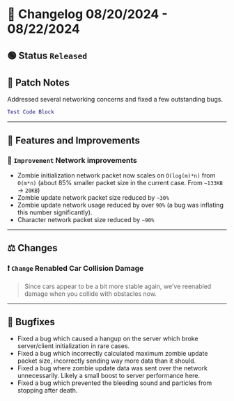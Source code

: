 # :bookmark_tabs:  Changelog 08/20/2024 - 08/22/2024

## :green_circle: Status `Released`

## :speech_balloon: Patch Notes
Addressed several networking concerns and fixed a few outstanding bugs.

```lua
Test Code Block
```

________

## :loudspeaker: Features and Improvements

### :arrow_up_small: `Improvement` Network improvements
- Zombie initialization network packet now scales on `O(log(m)*n)` from `O(m*n)` (about 85% smaller packet size in the current case. From `~133KB` -> `20KB`)
- Zombie update network packet size reduced by `~30%`
- Zombie update network usage reduced by over `90%` (a bug was inflating this number significantly).
- Character network packet size reduced by `~90%`

________

## :balance_scale: Changes

### :exclamation: `Change` Renabled Car Collision Damage
> Since cars appear to be a bit more stable again, we've reenabled damage when you collide with obstacles now.

________

## :bug: Bugfixes
- Fixed a bug which caused a hangup on the server which broke server/client initialization in rare cases.
- Fixed a bug which incorrectly calculated maximum zombie update packet size, incorrectly sending way more data than it should.
- Fixed a bug where zombie update data was sent over the network unnecessarily. Likely a small boost to server performance here.
- Fixed a bug which prevented the bleeding sound and particles from stopping after death.
